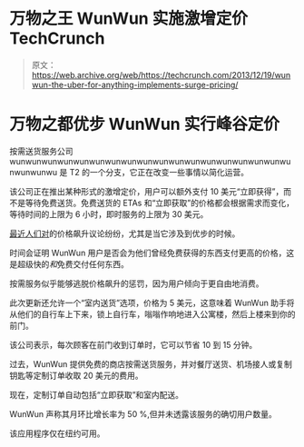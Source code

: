 # 万物之王 WunWun 实施激增定价 TechCrunch

> 原文：<https://web.archive.org/web/https://techcrunch.com/2013/12/19/wunwun-the-uber-for-anything-implements-surge-pricing/>

# 万物之都优步 WunWun 实行峰谷定价

按需送货服务公司 wunwunwunwunwunwunwunwunwunwunwunwunwunwunwunwunwunwunwunwunwu 是 T2 的一个分支，它正在改变一些事情以简化运营。

该公司正在推出某种形式的激增定价，用户可以额外支付 10 美元“立即获得”，而不是等待免费送货。免费送货的 ETAs 和“立即获取”的价格都会根据需求而变化，等待时间的上限为 6 小时，即时服务的上限为 30 美元。

[最近人们对](https://web.archive.org/web/20221006132005/http://www.techmeme.com/131217/p30)的价格飙升议论纷纷，尤其是当它涉及到优步的时候。

时间会证明 WunWun 用户是否会为他们曾经免费获得的东西支付更高的价格，这是超级快的*和*免费交付任何东西。

按需服务似乎能够逃脱价格飙升的惩罚，因为用户倾向于更自由地消费。

此次更新还允许一个“室内送货”选项，价格为 5 美元，这意味着 WunWun 助手将从他们的自行车上下来，锁上自行车，嗡嗡作响地进入公寓楼，然后上楼来到你的前门。

该公司表示，每次顾客在前门收到订单时，它可以节省 10 到 15 分钟。

过去，WunWun 提供免费的商店按需送货服务，并对餐厅送货、机场接人或复制钥匙等定制订单收取 20 美元的费用。

现在，定制订单自动包括“立即获取”和室内配送。

WunWun 声称其月环比增长率为 50 %,但并未透露该服务的确切用户数量。

该应用程序仅在纽约可用。